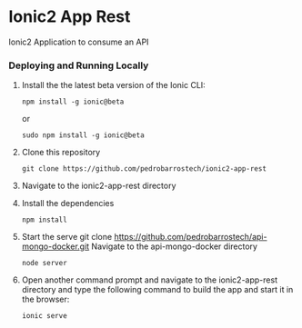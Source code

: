 # Ionic2 App Rest

Ionic2 Application to consume an API

### Deploying and Running Locally

1. Install the the latest beta version of the Ionic CLI:
    ```
    npm install -g ionic@beta
    ```

    or 

    ```
    sudo npm install -g ionic@beta
    ```
    
1. Clone this repository
    ```
    git clone https://github.com/pedrobarrostech/ionic2-app-rest
    ```

1. Navigate to the ionic2-app-rest directory

1. Install the dependencies
    ```
    npm install
    ```
    
1. Start the serve
    git clone https://github.com/pedrobarrostech/api-mongo-docker.git
    Navigate to the api-mongo-docker directory
    ```
    node server
    ```

1. Open another command prompt and navigate to the ionic2-app-rest directory and type the following command to build the app and start it in the browser:
    ```
    ionic serve
    ```
   
